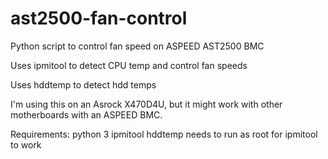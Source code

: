 # ast2500-fan-control
Python script to control fan speed on ASPEED AST2500 BMC

Uses ipmitool to detect CPU temp and control fan speeds

Uses hddtemp to detect hdd temps

I'm using this on an Asrock X470D4U, but it might work with other motherboards with an ASPEED BMC.

Requirements:
python 3
ipmitool
hddtemp
needs to run as root for ipmitool to work
